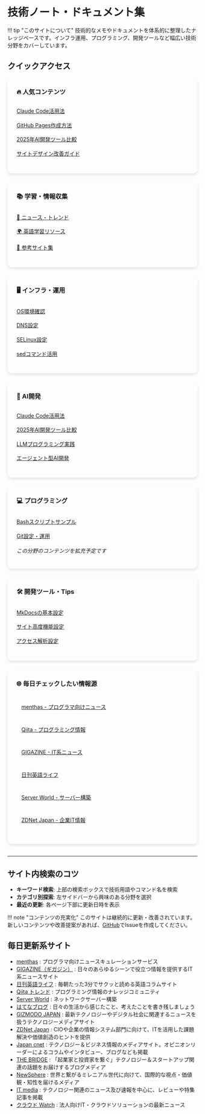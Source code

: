 # 技術ノート・ドキュメント集

<style>
/* 全体のレイアウト */
.homepage-grid {
  display: grid !important;
  grid-template-columns: repeat(auto-fit, minmax(300px, 1fr)) !important;
  gap: 1.5rem !important;
  margin-bottom: 2rem !important;
}

/* カードスタイル */
.homepage-card {
  background: var(--md-default-bg-color) !important;
  border: 1px solid var(--md-default-fg-color--light) !important;
  border-radius: 12px !important;
  padding: 1.5rem !important;
  box-shadow: 0 4px 8px rgba(0,0,0,0.1) !important;
  transition: transform 0.2s ease, box-shadow 0.2s ease !important;
}

.homepage-card:hover {
  transform: translateY(-2px) !important;
  box-shadow: 0 8px 16px rgba(0,0,0,0.15) !important;
}

.homepage-card h3 {
  margin-top: 0 !important;
  color: var(--md-primary-fg-color) !important;
  border-bottom: 2px solid var(--md-primary-fg-color) !important;
  padding-bottom: 0.5rem !important;
}

/* リストスタイルをリセット */
.homepage-card ul {
  list-style: none !important;
  padding: 0 !important;
  display: block !important;
}

.homepage-card li {
  margin: 0.5rem 0 !important;
  padding: 0.3rem 0 !important;
  border-bottom: 1px solid var(--md-default-fg-color--lightest) !important;
}

.homepage-card li:last-child {
  border-bottom: none !important;
}

/* 特別セクション */
.quick-access {
  background: linear-gradient(135deg, var(--md-primary-fg-color--light), var(--md-accent-fg-color--transparent)) !important;
  border: none !important;
  color: var(--md-default-fg-color) !important;
}

.quick-access h3 {
  color: var(--md-default-fg-color) !important;
  border-bottom-color: var(--md-default-fg-color--light) !important;
}

.quick-access a {
  color: var(--md-default-fg-color) !important;
  text-decoration: underline !important;
}

/* 外部リンクセクション */
.external-links {
  grid-column: 1 / -1 !important;
  background: var(--md-code-bg-color) !important;
}

.external-links ul {
  display: grid !important;
  grid-template-columns: repeat(auto-fit, minmax(250px, 1fr)) !important;
  gap: 0.5rem !important;
}

.external-links li {
  background: var(--md-default-bg-color) !important;
  border-radius: 6px !important;
  padding: 0.5rem 0.8rem !important;
  border: 1px solid var(--md-default-fg-color--lightest) !important;
}

/* レスポンシブ */
@media (max-width: 768px) {
  .homepage-grid {
    grid-template-columns: 1fr !important;
  }
  
  .external-links ul {
    grid-template-columns: 1fr !important;
  }
}
</style>

!!! tip "このサイトについて"
    技術的なメモやドキュメントを体系的に整理したナレッジベースです。インフラ運用、プログラミング、開発ツールなど幅広い技術分野をカバーしています。

## クイックアクセス

<div class="homepage-grid">
  <div class="homepage-card quick-access">
    <h3>🔥 人気コンテンツ</h3>
    <ul>
      <li><a href="./AI/claude-code-best-practices/">Claude Code活用法</a></li>
      <li><a href="./Tips/Mkdocs/mkdocsを使ったGitHubPages/">GitHub Pages作成方法</a></li>
      <li><a href="./AI/ai-development-tools/">2025年AI開発ツール比較</a></li>
      <li><a href="./Tips/Mkdocs/デザイン改善ガイド/">サイトデザイン改善ガイド</a></li>
    </ul>
  </div>

  <div class="homepage-card">
    <h3>📚 学習・情報収集</h3>
    <ul>
      <li><a href="./Info/気になったニュース/">📰 ニュース・トレンド</a></li>
      <li><a href="./Info/英語/">🌍 英語学習リソース</a></li>
      <li><a href="./Info/リンク集/">🔗 参考サイト集</a></li>
    </ul>
  </div>

  <div class="homepage-card">
    <h3>🖥️ インフラ・運用</h3>
    <ul>
      <li><a href="./Infrastructure/OSコマンド/OSの確認/">OS環境確認</a></li>
      <li><a href="./Infrastructure/OSコマンド/DNS設定/">DNS設定</a></li>
      <li><a href="./Infrastructure/OSコマンド/SELinux/">SELinux設定</a></li>
      <li><a href="./Infrastructure/OSコマンド/sedコマンドメモ/">sedコマンド活用</a></li>
    </ul>
  </div>

  <div class="homepage-card">
    <h3>🤖 AI開発</h3>
    <ul>
      <li><a href="./AI/claude-code-best-practices/">Claude Code活用法</a></li>
      <li><a href="./AI/ai-development-tools/">2025年AI開発ツール比較</a></li>
      <li><a href="./AI/llm-programming-guide/">LLMプログラミング実践</a></li>
      <li><a href="./AI/agentic-ai-development/">エージェント型AI開発</a></li>
    </ul>
  </div>

  <div class="homepage-card">
    <h3>💻 プログラミング</h3>
    <ul>
      <li><a href="./Programming/Bash/sample.sh">Bashスクリプトサンプル</a></li>
      <li><a href="./Tips/git ignoreで特定ディレクトリを管理対象外にする/">Git設定・運用</a></li>
    </ul>
    <p><em>この分野のコンテンツを拡充予定です</em></p>
  </div>

  <div class="homepage-card">
    <h3>🛠️ 開発ツール・Tips</h3>
    <ul>
      <li><a href="./Tips/Mkdocs/mkdocsメモ/">MkDocsの基本設定</a></li>
      <li><a href="./Tips/Mkdocs/高度な設定/">サイト高度機能設定</a></li>
      <li><a href="./Tips/Mkdocs/アナリティクス設定/">アクセス解析設定</a></li>
    </ul>
  </div>

  <div class="homepage-card external-links">
    <h3>🌐 毎日チェックしたい情報源</h3>
    <ul>
      <li><a href="https://menthas.com/" target="_blank">menthas - プログラマ向けニュース</a></li>
      <li><a href="https://qiita.com/" target="_blank">Qiita - プログラミング情報</a></li>
      <li><a href="https://gigazine.net/" target="_blank">GIGAZINE - IT系ニュース</a></li>
      <li><a href="https://kiwi-english.net/list-of-articles" target="_blank">日刊英語ライフ</a></li>
      <li><a href="https://www.server-world.info/" target="_blank">Server World - サーバー構築</a></li>
      <li><a href="https://japan.zdnet.com/paper/" target="_blank">ZDNet Japan - 企業IT情報</a></li>
    </ul>
  </div>
</div>

---

## サイト内検索のコツ

- **キーワード検索**: 上部の検索ボックスで技術用語やコマンド名を検索
- **カテゴリ別探索**: 左サイドバーから興味のある分野を選択
- **最近の更新**: 各ページ下部に更新日時を表示

!!! note "コンテンツの充実化"
    このサイトは継続的に更新・改善されています。新しいコンテンツや改善提案があれば、[GitHub](https://github.com/aiedoc/note)でIssueを作成してください。

## 毎日更新系サイト

- [menthas](https://menthas.com/) : プログラマ向けニュースキュレーションサービス
- [GIGAZINE（ギガジン）](http://gigazine.net/) : 日々のあらゆるシーンで役立つ情報を提供するIT系ニュースサイト
- [日刊英語ライフ](https://kiwi-english.net/list-of-articles) : 毎朝たった3分でサクッと読める英語コラムサイト
- [Qiita トレンド](https://qiita.com/) : プログラミング情報のナレッジコミュニティ
- [Server World](https://www.server-world.info/) : ネットワークサーバー構築
- [はてなブログ](http://hatenablog.com/) : 日々の生活から感じたこと、考えたことを書き残しましょう
- [GIZMODO JAPAN](https://www.gizmodo.jp/articles/) : 最新テクノロジーやデジタル社会に関連するニュースを扱うテクノロジーメディアサイト
- [ZDNet Japan](https://japan.zdnet.com/paper/) : CIOや企業の情報システム部門に向けて、ITを活用した課題解決や価値創造のヒントを提供
- [Japan cnet](https://japan.cnet.com/archives/) : テクノロジー＆ビジネス情報のメディアサイト。オピニオンリーダーによるコラムやインタビュー、ブログなども掲載
- [THE BRIDGE](http://thebridge.jp/) : 「起業家と投資家を繋ぐ」テクノロジー＆スタートアップ関連の話題をお届けするブログメディア
- [NewSphere](https://newsphere.jp/) : 世界と繋がるミレニアル世代に向けて、国際的な視点・価値観・知性を届けるメディア
- [IT media](http://www.itmedia.co.jp/news/) : テクノロジー関連のニュース及び速報を中心に、レビューや特集記事を掲載
- [クラウド Watch](https://cloud.watch.impress.co.jp/) : 法人向けIT・クラウドソリューションの最新ニュース